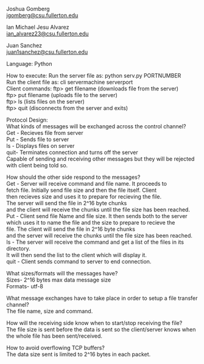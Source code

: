 Joshua Gomberg  
jgomberg@csu.fullerton.edu

Ian Michael Jesu Alvarez  
ian_alvarez23@csu.fullerton.edu

Juan Sanchez  
juan1sanchez@csu.fullerton.edu

Language: Python  

How to execute: Run the server file as: python serv.py PORTNUMBER  
                Run the client file as: cli servermachine serverport  
                Client commands: ftp> get filename (downloads file <file name> from the server)  
                                ftp> put filename (uploads file <file name> to the server)  
                                ftp> ls (lists files on the server)  
                                ftp> quit (disconnects from the server and exits)  
  
Protocol Design:   
  What kinds of messages will be exchanged across the control channel?  
  	Get - Recieves file from server  
	Put - Sends file to server  
	ls - Displays files on server  
	quit- Terminates connection and turns off the server  
 	Capable of sending and receiving other messages but they will be rejected with client being told so.  

  How should the other side respond to the messages?  
	Get - Server will receive command and file name.  It proceeds to   
		fetch file.  Initially send file size and then the file itself. Client  
		then recieves size and uses it to prepare for recieving the file.   
      		The server will send the file in 2^16 byte chunks   
      		and the client will receive the chunks until the file size has been reached.  
	Put - Client send file Name and file size.  It then sends both to the server  
		which uses it to name the file and the size to prepare to recieve the   
		file. The client will send the file in 2^16 byte chunks   
      		and the server will receive the chunks until the file size has been reached.  
	ls - The server will receive the command and get a list of the files in its directory.  
       		It will then send the list to the client which will display it.  
    	quit - Client sends command to server to end connection.
  
  What sizes/formats will the messages have?  
  	Sizes- 2^16 bytes max data message size  
	Formats- utf-8  
	
  What message exchanges have to take place in order to setup a file transfer channel?  
  	The file name, size and command.  
	
  How will the receiving side know when to start/stop receiving the file?  
	The file size is sent before the data is sent so the client/server knows when the whole file has been sent/received.  
  
  How to avoid overflowing TCP buffers?  
    	The data size sent is limited to 2^16 bytes in each packet.  

